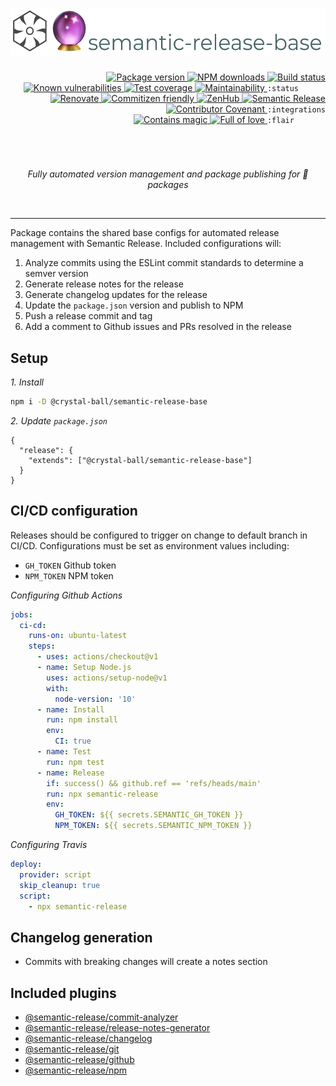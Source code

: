 <div align="right">
  <h1>
    <img height=75 src="./docs/assets/readme-header.png" alt="Crystal Ball Projects documentation"/>
  </h1>

  <!-- prettier-ignore-start -->
  <a href="https://www.npmjs.com/package/@crystal-ball/semantic-release-base">
    <img src="https://img.shields.io/npm/v/@crystal-ball/semantic-release-base" alt="Package version" valign="text-top"/>
  </a>
  <a href="https://www.npmjs.com/package/@crystal-ball/semantic-release-base">
    <img src="https://img.shields.io/npm/dt/@crystal-ball/semantic-release-base?color=blue" alt="NPM downloads" valign="text-top" />
  </a>
  <a href="https://github.com/crystal-ball/semantic-release-base/actions?workflow=CI%2FCD">
    <img src="https://github.com/crystal-ball/semantic-release-base/workflows/CI%2FCD/badge.svg" alt="Build status" valign="text-top" />
  </a>
  <a href="https://snyk.io/test/github/crystal-ball/semantic-release-base?targetFile=package.json">
    <img src="https://snyk.io/test/github/crystal-ball/semantic-release-base/badge.svg?targetFile=package.json" alt="Known vulnerabilities" valign="text-top" />
  </a>
  <a href="https://codeclimate.com/github/crystal-ball/semantic-release-base/test_coverage">
    <img src="https://api.codeclimate.com/v1/badges/49c5480dedecf35fbd72/test_coverage" alt="Test coverage" valign="text-top" />
  </a>
  <a href="https://codeclimate.com/github/crystal-ball/semantic-release-base/maintainability">
    <img src="https://api.codeclimate.com/v1/badges/49c5480dedecf35fbd72/maintainability" alt="Maintainability" valign="text-top" />
  </a>
  <code>:status&nbsp;&nbsp;&nbsp;&nbsp;&nbsp;&nbsp;</code>

  <br />
  <a href="https://renovatebot.com/">
    <img src="https://img.shields.io/badge/Renovate-enabled-32c3c2.svg" alt="Renovate" valign="text-top" />
  </a>
  <a href="https://commitizen.github.io/cz-cli/">
    <img src="https://img.shields.io/badge/Commitizen-%E2%9C%93%20friendly-10e67b" alt="Commitizen friendly" valign="text-top" />
  </a>
  <a href="https://github.com/crystal-ball/semantic-release-base#workspaces/-projects-5b88b5c9af3c0a2186966767/board?repos=184947287">
    <img src="https://img.shields.io/badge/ZenHub-managed-5e60ba.svg" alt="ZenHub" valign="text-top" />
  </a>
  <a href="https://semantic-release.gitbook.io/semantic-release/">
    <img src="https://img.shields.io/badge/%F0%9F%93%A6%F0%9F%9A%80-semantic_release-e10079.svg" alt="Semantic Release" valign="text-top"/>
  </a>
  <a href="./CODE_OF_CONDUCT.md">
    <img src="https://img.shields.io/badge/Contributor%20Covenant-v2.0-de8cf2.svg" alt="Contributor Covenant" valign="text-top" />
  </a>
  <code>:integrations</code>

  <br />
  <a href="https://github.com/crystal-ball">
    <img src="https://img.shields.io/badge/%F0%9F%94%AE%E2%9C%A8-contains_magic-D831D7.svg" alt="Contains magic" valign="text-top" />
  </a>
  <a href="https://github.com/crystal-ball/crystal-ball.github.io">
    <img src="https://img.shields.io/badge/%F0%9F%92%96%F0%9F%8C%88-full_of_love-F5499E.svg" alt="Full of love" valign="text-top" />
  </a>
  <code>:flair&nbsp;&nbsp;&nbsp;&nbsp;&nbsp;&nbsp;&nbsp;</code>
  <!-- prettier-ignore-end -->

  <h1></h1>
  <br />
  <p align="center">
    <em>Fully automated version management and package publishing for 🔮 packages</em>
  </p>
  <br />
</div>

---

Package contains the shared base configs for automated release management with
Semantic Release. Included configurations will:

1. Analyze commits using the ESLint commit standards to determine a semver
   version
1. Generate release notes for the release
1. Generate changelog updates for the release
1. Update the `package.json` version and publish to NPM
1. Push a release commit and tag
1. Add a comment to Github issues and PRs resolved in the release

## Setup

_1. Install_

```sh
npm i -D @crystal-ball/semantic-release-base
```

_2. Update `package.json`_

```
{
  "release": {
    "extends": ["@crystal-ball/semantic-release-base"]
  }
}
```

## CI/CD configuration

Releases should be configured to trigger on change to default branch in CI/CD.
Configurations must be set as environment values including:

- `GH_TOKEN` Github token
- `NPM_TOKEN` NPM token

_Configuring Github Actions_

```yml
jobs:
  ci-cd:
    runs-on: ubuntu-latest
    steps:
      - uses: actions/checkout@v1
      - name: Setup Node.js
        uses: actions/setup-node@v1
        with:
          node-version: '10'
      - name: Install
        run: npm install
        env:
          CI: true
      - name: Test
        run: npm test
      - name: Release
        if: success() && github.ref == 'refs/heads/main'
        run: npx semantic-release
        env:
          GH_TOKEN: ${{ secrets.SEMANTIC_GH_TOKEN }}
          NPM_TOKEN: ${{ secrets.SEMANTIC_NPM_TOKEN }}
```

_Configuring Travis_

```yml
deploy:
  provider: script
  skip_cleanup: true
  script:
    - npx semantic-release
```

## Changelog generation

- Commits with breaking changes will create a notes section

## Included plugins

- [@semantic-release/commit-analyzer][]
- [@semantic-release/release-notes-generator][]
- [@semantic-release/changelog][]
- [@semantic-release/git][]
- [@semantic-release/github][]
- [@semantic-release/npm][]

 <!-- Links -->

[@semantic-release/commit-analyzer]:
  https://github.com/semantic-release/commit-analyzer
[@semantic-release/release-notes-generator]:
  https://github.com/semantic-release/release-notes-generator
[@semantic-release/changelog]: https://github.com/semantic-release/changelog
[@semantic-release/git]: https://github.com/semantic-release/git
[@semantic-release/github]: https://github.com/semantic-release/github
[@semantic-release/npm]: https://github.com/semantic-release/npm
